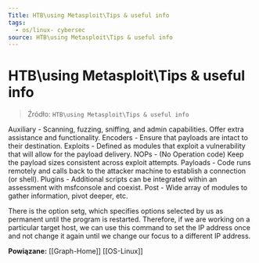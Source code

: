 ```yaml
---
Title: HTB\using Metasploit\Tips & useful info
tags:
  - os/linux- cybersec
source: HTB\using Metasploit\Tips & useful info
---
```


# HTB\using Metasploit\Tips & useful info

> Źródło: `HTB\using Metasploit\Tips & useful info`

Auxiliary -	Scanning, fuzzing, sniffing, and admin capabilities. Offer extra assistance and functionality.
Encoders -	Ensure that payloads are intact to their destination.
Exploits -	Defined as modules that exploit a vulnerability that will allow for the payload delivery.
NOPs -	(No Operation code) Keep the payload sizes consistent across exploit attempts.
Payloads -	Code runs remotely and calls back to the attacker machine to establish a connection (or shell).
Plugins -	Additional scripts can be integrated within an assessment with msfconsole and coexist.
Post -	Wide array of modules to gather information, pivot deeper, etc.

There is the option setg, which specifies options selected by us as permanent until the program is restarted.
Therefore, if we are working on a particular target host,
we can use this command to set the IP address once and not change it again until we change our focus to a different IP address.

**Powiązane:** [[Graph-Home]] [[OS-Linux]]
